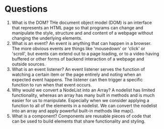 # Questions

1. What is the DOM?
THe document object model (DOM) is an interface that represents an HTML page so that programs can change and manipulate the style, structure and and content of a webpage without changing the underlying elements.
2. What is an event?
An event is anything that can happen in a browser. The more obvious events are things like 'mousedown' or 'click' or 'scroll', but events can extend out to a page loading, or to a video having buffered or other forms of backend interaction of a webpage and outside sources.
3. What is an event listener?
An event listener serves the function of watching a certain item or the page entirely and noting when an expected event happens. The listener can then trigger a specific function to run when that event occurs.
4. Why would we convert a NodeList into an Array?
A nodelist has limited functionality, whereas an array has many built in methods and is much easier for us to manipulate. Especially when we consider applying a function to all of the elements in a nodelist. We can convert the nodelist into an array and apply powerful built-in methods like map().
5. What is a component?
Components are reusable pieces of code that can be used to build elements that share functionality and styling.
